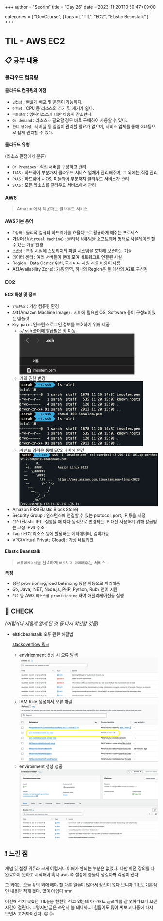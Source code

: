 +++
author = "Seorim"
title =  "Day 26"
date = 2023-11-20T10:50:47+09:00

categories = [
    "DevCourse",
]
tags = [
    "TIL", "EC2", "Elastic Beanstalk"
]
+++

# TIL - AWS EC2

## 📋 공부 내용

### 클라우드 컴퓨팅

#### 클라우드 컴퓨팅의 이점

-   `민첩성` : 빠르게 배포 및 운영이 가능하다.
-   `탄력성` : CPU 등 리소스의 추가 및 제거가 쉽다.
-   `비용절감` : 잉여리소스에 대한 비용이 감소한다.
-   `On demand` : 리소스가 필요할 경우 바로 구매하여 사용할 수 있다.
-   `관리 용이성` : 서버실 등 일일이 관리할 필요가 없으며, 서비스 업체를 통해 GUI등으로 쉽게 관리할 수 있다.

#### 클라우드 유형

(리소스 관점에서 분류)

-   `On Premises` : 직접 서버를 구성하고 관리
-   `IAAS` : 하드웨어 부분까지 클라우드 서비스 업체가 관리해주며, 그 외에는 직접 관리
-   `PAAS` : 하드웨어 + OS, 미들웨어 부분까지 클라우드 서비스가 관리
-   `SAAS` : 모든 리소스를 클라우드 서비스에서 관리

### AWS

> Amazon에서 제공하는 클라우드 서비스

#### AWS 기본 용어

-   `가상화` : 물리적 컴퓨터 하드웨어를 효율적으로 활용하게 해주는 프로세스
-   가상머신(`Virtual Machine`) : 물리적 컴퓨팅을 소프트웨어 형태로 시뮬레이션 할 수 있는 가상 환경
-   `스냅샷` : 특정 시점에 스토리지의 파일 시스템을 포착해 보관하는 기술
-   데이터 센터 : 여러 서버들이 한데 모여 네트워크로 연결된 시설
-   Region : Data Center 위치, 국가마다 자원 사용 비용이 다름
-   AZ(Availability Zone): 가용 영역, 하나의 Region은 둘 이상의 AZ로 구성됨

### EC2

#### EC2 특성 및 정보

-   `인스턴스` : 가상 컴퓨팅 환경
-   `AMI`(Amazon Machine Image) : 서버에 필요한 OS, Software 등이 구성되어있는 템플릿
-   `Key pair` : 인스턴스 로그인 정보를 보호하기 위해 제공
    -   ~/.ssh 폴더에 발급받은 키 이동
        ![](image-1.png)
    -   키의 권한 변경
        ![](image-3.png)
    -   커맨드 입력을 통해 EC2 서버에 연결
        ![](image-2.png)
-   Amazon EBS(Elastic Block Store)
-   Security Group : 인스턴스에 연결할 수 있는 protocol, port, IP 등을 지정
-   `EIP` (Elastic IP) : 실행될 때 마다 동적으로 변경되는 IP 대신 사용하기 위해 발급받는 고정 IPv4 주소
-   Tag : EC2 리소스 등에 할당하는 메타데이터, 검색가능
-   VPC(Virtual Private Cloud) : 가상 네트워크

#### Elastic Beanstalk

> `애플리케이션`을 신속하게 `배포하고 관리`해주는 서비스

**특징**

-   용량 provisioning, load balancing 등을 자동으로 처리해줌
-   Go, Java, .NET, Node.js, PHP, Python, Ruby 언어 지원
-   `EC2` 등 AWS `리소스를 provisioning` 하여 애플리케이션을 실행

## 👀 CHECK

_<span style = "font-size:15px">(어렵거나 새롭게 알게 된 것 등 다시 확인할 것들)</span>_

-   elsticbeanstalk 오류 관련 해결법

    [stackoverflow 링크](https://stackoverflow.com/questions/30790666/error-with-not-existing-instance-profile-while-trying-to-get-a-django-project-ru)

    -   envirionment 생성 시 오류 발생
        ![](day-26-1.png)
    -   IAM Role 생성해서 오류 해결
        ![](day-26-2.png)
    -   environment 생성 성공
        ![](day-26-3.png)

## ❗ 느낀 점

개념 및 설정 위주라 크게 어렵거나 이해가 안되는 부분은 없었다. 다만 이전 강의를 다 완료하지 못하고 시작해서 혹시 aws 쪽 설정에 충돌이 생길까봐 걱정이 됐다.

그 외에는 오늘 강의 외에 해야 할 다른 일들이 많아서 정신이 없다 보니까 TIL도 기본적인 내용만 적게 됐다. 많이 아쉽다 ㅠㅠ

이전에 적지 못했던 TIL들을 천천히 적고 있는데 아무래도 글쓰기를 잘 못하다보니 오랜 시간이 걸린다. 그렇지만 글은 쓰면서 늘 테니까...! 힘들어도 많이 써보고 나중에 다시 보면서 고쳐봐야겠다. 😊 :+1:
